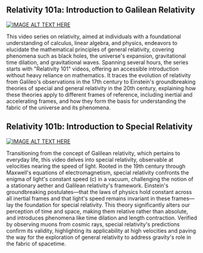 ## Relativity 101a: Introduction to Galilean Relativity

[![IMAGE ALT TEXT HERE](https://img.youtube.com/vi/bEtBncTEc6k/0.jpg)](https://www.youtube.com/watch?v=bEtBncTEc6k)

This video series on relativity, aimed at individuals with a foundational understanding of calculus, linear algebra, and physics, endeavors to elucidate the mathematical principles of general relativity, covering phenomena such as black holes, the universe's expansion, gravitational time dilation, and gravitational waves. Spanning several hours, the series starts with "Relativity 101" videos, offering an accessible introduction without heavy reliance on mathematics. It traces the evolution of relativity from Galileo's observations in the 17th century to Einstein's groundbreaking theories of special and general relativity in the 20th century, explaining how these theories apply to different frames of reference, including inertial and accelerating frames, and how they form the basis for understanding the fabric of the universe and its phenomena.


## Relativity 101b: Introduction to Special Relativity

[![IMAGE ALT TEXT HERE](https://img.youtube.com/vi/i_6TOkSMN_o/0.jpg)](https://www.youtube.com/watch?v=i_6TOkSMN_o)


Transitioning from the concept of Galilean relativity, which pertains to everyday life, this video delves into special relativity, observable at velocities nearing the speed of light. Rooted in the 19th century through Maxwell's equations of electromagnetism, special relativity confronts the enigma of light's constant speed (c) in a vacuum, challenging the notion of a stationary aether and Galilean relativity's framework. Einstein's groundbreaking postulates—that the laws of physics hold constant across all inertial frames and that light's speed remains invariant in these frames—lay the foundation for special relativity. This theory significantly alters our perception of time and space, making them relative rather than absolute, and introduces phenomena like time dilation and length contraction. Verified by observing muons from cosmic rays, special relativity's predictions confirm its validity, highlighting its applicability at high velocities and paving the way for the exploration of general relativity to address gravity's role in the fabric of spacetime.